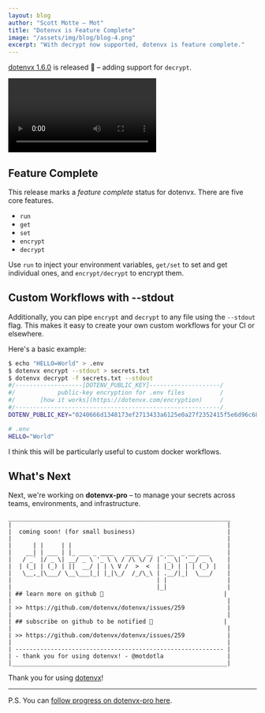 ```yaml
---
layout: blog
author: "Scott Motte – Mot"
title: "Dotenvx is Feature Complete"
image: "/assets/img/blog/blog-4.png"
excerpt: "With decrypt now supported, dotenvx is feature complete."
---
```


[dotenvx 1.6.0](https://github.com/dotenvx/dotenvx/blob/main/CHANGELOG.md#160) is released 🎉 – adding support for `decrypt`.

<video class="w-full rounded-md" controls>
  <source src="https://github.com/dotenvx/dotenvx/assets/3848/8cdb37eb-e01a-4807-a5ff-13e5d3a06908" type="video/mp4">
  your browser does not support the video tag
</video>

## Feature Complete

This release marks a *feature complete* status for dotenvx. There are five core features.

* `run`
* `get`
* `set`
* `encrypt`
* `decrypt`

Use `run` to inject your environment variables, `get/set` to set and get individual ones, and `encrypt/decrypt` to encrypt them.

## Custom Workflows with --stdout

Additionally, you can pipe `encrypt` and `decrypt` to any file using the `--stdout` flag. This makes it easy to create your own custom workflows for your CI or elsewhere.

Here's a basic example:

```sh
$ echo "HELLO=World" > .env
$ dotenvx encrypt --stdout > secrets.txt
$ dotenvx decrypt -f secrets.txt --stdout
#/-------------------[DOTENV_PUBLIC_KEY]--------------------/
#/            public-key encryption for .env files          /
#/       [how it works](https://dotenvx.com/encryption)     /
#/----------------------------------------------------------/
DOTENV_PUBLIC_KEY="0240666d1348173ef2713433a6125e0a27f2352415f5e6d96c68028521bad6f5f3"

# .env
HELLO="World"
```

I think this will be particularly useful to custom docker workflows.

## What's Next

Next, we're working on **dotenvx-pro** – to manage your secrets across teams, environments, and infrastructure.

```
_______________________________________________________________
|                                                             |
|  coming soon! (for small business)                          |
|                                                             |
|      | |     | |                                            |
|    __| | ___ | |_ ___ _ ____   ____  __  _ __  _ __ ___     |
|   / _` |/ _ \| __/ _ \ '_ \ \ / /\ \/ / | '_ \| '__/ _ \    |
|  | (_| | (_) | ||  __/ | | \ V /  >  <  | |_) | | | (_) |   |
|   \__,_|\___/ \__\___|_| |_|\_/  /_/\_\ | .__/|_|  \___/    |
|                                         | |                 |
|                                         |_|                 |
| ## learn more on github 🐙                                  |
|                                                             |
| >> https://github.com/dotenvx/dotenvx/issues/259            |
|                                                             |
| ## subscribe on github to be notified 📣                    |
|                                                             |
| >> https://github.com/dotenvx/dotenvx/issues/259            |
|                                                             |
| ----------------------------------------------------------- |
| - thank you for using dotenvx! - @motdotla                  |
|_____________________________________________________________|
```

Thank you for using [dotenvx](https://github.com/dotenvx/dotenvx)!

---

P.S. You can [follow progress on dotenvx-pro here](https://github.com/dotenvx/dotenvx/issues/259).
